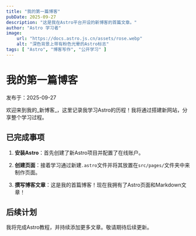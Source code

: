 ```yaml
---
title: "我的第一篇博客"
pubDate: 2025-09-27
description: "这是我在Astro平台开设的新博客的首篇文章。"
author: "Astro 学习者"
image:
    url: "https://docs.astro.js.cn/assets/rose.webp"
    alt: "深色背景上带有粉色光晕的Astro标志"
tags: [ "Astro", "博客写作", "公开学习" ]
---
```

# 我的第一篇博客

发布于：2025-09-27

欢迎来到我的_新博客_，这里记录我学习Astro的历程！我将通过搭建新网站，分享整个学习过程。

## 已完成事项

1. **安装Astro**：首先创建了新Astro项目并配置了在线账户。

2. **创建页面**：接着学习通过新建`.astro`文件并将其放置在`src/pages/`文件夹中来制作页面。

3. **撰写博客文章**：这是我的首篇博客！现在我拥有了Astro页面和Markdown文章！

## 后续计划

我将完成Astro教程，并持续添加更多文章。敬请期待后续更新。